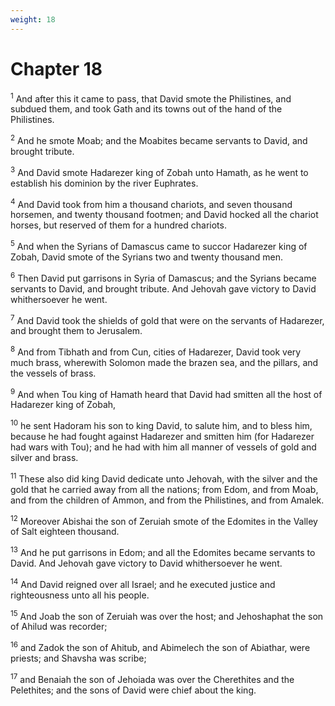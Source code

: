 ```yaml
---
weight: 18
---
```


# Chapter 18

<sup>1</sup> And after this it came to pass, that David smote the Philistines, and subdued them, and took Gath and its towns out of the hand of the Philistines. 

<sup>2</sup> And he smote Moab; and the Moabites became servants to David, and brought tribute. 

<sup>3</sup> And David smote Hadarezer king of Zobah unto Hamath, as he went to establish his dominion by the river Euphrates. 

<sup>4</sup> And David took from him a thousand chariots, and seven thousand horsemen, and twenty thousand footmen; and David hocked all the chariot horses, but reserved of them for a hundred chariots. 

<sup>5</sup> And when the Syrians of Damascus came to succor Hadarezer king of Zobah, David smote of the Syrians two and twenty thousand men. 

<sup>6</sup> Then David put garrisons in Syria of Damascus; and the Syrians became servants to David, and brought tribute. And Jehovah gave victory to David whithersoever he went. 

<sup>7</sup> And David took the shields of gold that were on the servants of Hadarezer, and brought them to Jerusalem. 

<sup>8</sup> And from Tibhath and from Cun, cities of Hadarezer, David took very much brass, wherewith Solomon made the brazen sea, and the pillars, and the vessels of brass. 

<sup>9</sup> And when Tou king of Hamath heard that David had smitten all the host of Hadarezer king of Zobah, 

<sup>10</sup> he sent Hadoram his son to king David, to salute him, and to bless him, because he had fought against Hadarezer and smitten him (for Hadarezer had wars with Tou); and he had with him all manner of vessels of gold and silver and brass. 

<sup>11</sup> These also did king David dedicate unto Jehovah, with the silver and the gold that he carried away from all the nations; from Edom, and from Moab, and from the children of Ammon, and from the Philistines, and from Amalek. 

<sup>12</sup> Moreover Abishai the son of Zeruiah smote of the Edomites in the Valley of Salt eighteen thousand. 

<sup>13</sup> And he put garrisons in Edom; and all the Edomites became servants to David. And Jehovah gave victory to David whithersoever he went. 

<sup>14</sup> And David reigned over all Israel; and he executed justice and righteousness unto all his people. 

<sup>15</sup> And Joab the son of Zeruiah was over the host; and Jehoshaphat the son of Ahilud was recorder; 

<sup>16</sup> and Zadok the son of Ahitub, and Abimelech the son of Abiathar, were priests; and Shavsha was scribe; 

<sup>17</sup> and Benaiah the son of Jehoiada was over the Cherethites and the Pelethites; and the sons of David were chief about the king. 


